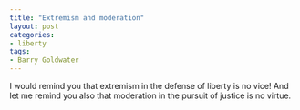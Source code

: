 ```yaml
---
title: "Extremism and moderation"
layout: post
categories:
- liberty
tags:
- Barry Goldwater
---
```


I would remind you that extremism in the defense of liberty is no vice! And let me remind you also that moderation in the pursuit of justice is no virtue.